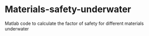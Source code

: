 # Materials-safety-underwater
Matlab code to calculate the factor of safety for different materials underwater
